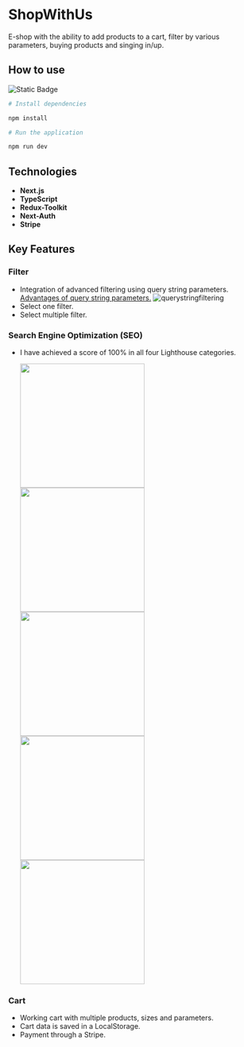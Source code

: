 # ShopWithUs

E-shop with the ability to add products to a cart, filter by various parameters, buying products and singing in/up.

## How to use 

![Static Badge](https://img.shields.io/badge/npm-red)

```bash 
# Install dependencies

npm install
```

```bash
# Run the application

npm run dev
```


## Technologies

- **Next.js** 
- **TypeScript** 
- **Redux-Toolkit**
- **Next-Auth**
- **Stripe**  

## Key Features

### Filter

* Integration of advanced filtering using query string parameters. [Advantages of query string parameters.](https://youtu.be/ukpgxEemXsk?si=NV8E5XEIOYiFGm4l) ![querystringfiltering](https://github.com/Svobyyy/ShopWithUs/assets/56925305/2ea74750-a20e-4995-9572-699fbb6c31be)
* Select one filter.
* Select multiple filter.

### Search Engine Optimization (SEO)

* I have achieved a score of 100% in all four Lighthouse categories.

  <img src="https://github.com/Svobyyy/ShopWithUs/assets/56925305/9134f2fc-0cb0-4c5b-9fdf-ff0fad4d974b" width="250">
  <img src="https://github.com/Svobyyy/ShopWithUs/assets/56925305/5815206d-0c78-4e1f-bd28-e9a44ec3134e" width="250">
  <img src="https://github.com/Svobyyy/ShopWithUs/assets/56925305/4d495ea6-d92a-44bb-b373-552c4f874fdb" width="250">
  <img src="https://github.com/Svobyyy/ShopWithUs/assets/56925305/bf1f1b93-23c0-4b37-aeb7-e2eecc4c03d1" width="250">
  <img src="https://github.com/Svobyyy/ShopWithUs/assets/56925305/3c882504-ca7a-4501-91a9-bd0fa598f4a2" width="250">

### Cart

* Working cart with multiple products, sizes and parameters.
* Cart data is saved in a LocalStorage.
* Payment through a Stripe.  



